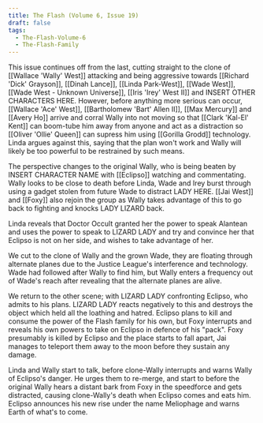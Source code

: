 ```yaml
---
title: The Flash (Volume 6, Issue 19)
draft: false
tags:
  - The-Flash-Volume-6
  - The-Flash-Family
---
```

This issue continues off from the last, cutting straight to the clone of [[Wallace 'Wally' West]] attacking and being aggressive towards [[Richard 'Dick' Grayson]], [[Dinah Lance]], [[Linda Park-West]], [[Wade West]], [[Wade West - Unknown Universe]], [[Iris 'Irey' West II]] and INSERT OTHER CHARACTERS HERE. However, before anything more serious can occur, [[Wallace 'Ace' West]], [[Bartholomew 'Bart' Allen II]], [[Max Mercury]] and [[Avery Ho]] arrive and corral Wally into not moving so that [[Clark 'Kal-El' Kent]] can boom-tube him away from anyone and act as a distraction so [[Oliver 'Ollie' Queen]] can supress him using [[Gorilla Grodd]] technology. Linda argues against this, saying that the plan won't work and Wally will likely be too powerful to be restrained by such means.

The perspective changes to the original Wally, who is being beaten by INSERT CHARACTER NAME with [[Eclipso]] watching and commentating. Wally looks to be close to death before Linda, Wade and Irey burst through using a gadget stolen from future Wade to distract LADY HERE. [[Jai West]] and [[Foxy]] also rejoin the group as Wally takes advantage of this to go back to fighting and knocks LADY LIZARD back.

Linda reveals that Doctor Occult granted her the power to speak Alantean and uses the power to speak to LIZARD LADY and try and convince her that Eclipso is not on her side, and wishes to take advantage of her.

We cut to the clone of Wally and the grown Wade, they are floating through alternate planes due to the Justice League's interference and technology. Wade had followed after Wally to find him, but Wally enters a frequency out of Wade's reach after revealing that the alternate planes are alive.

We return to the other scene; with LIZARD LADY confronting Eclipso, who admits to his plans. LIZARD LADY reacts negatively to this and destroys the object which held all the loathing and hatred. Eclipso plans to kill and consume the power of the Flash family for his own, but Foxy interrupts and reveals his own powers to take on Eclipso in defence of his "pack". Foxy presumably is killed by Eclipso and the place starts to fall apart, Jai manages to teleport them away to the moon before they sustain any damage.

Linda and Wally start to talk, before clone-Wally interrupts and warns Wally of Eclipso's danger. He urges them to re-merge, and start to before the original Wally hears a distant bark from Foxy in the speedforce and gets distracted, causing clone-Wally's death when Eclipso comes and eats him. Eclipso announces his new rise under the name Meliophage and warns Earth of what's to come.
